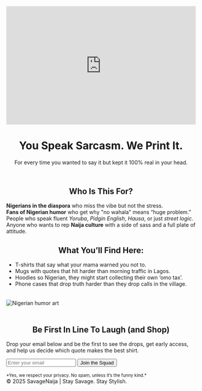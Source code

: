 <iframe width="100%" height="315" src="https://www.youtube.com/embed/example"  frameborder="0" allowfullscreen></iframe>
<!DOCTYPE html>
<html lang="en">
<head>
  <meta charset="UTF-8" />
  <meta name="viewport" content="width=device-width, initial-scale=1.0"/>
  <title>Savage Naija Merch</title>
  <link rel="stylesheet" href="styles.css" />
</head>
<body>

<header>
  <h1>You Speak Sarcasm. We Print It.</h1>
  <p>For every time you wanted to say it but kept it 100% real in your head.</p>
</header>

<div class="container">
  <h2 style="text-align:center;">Who Is This For?</h2>
  <p><strong>Nigerians in the diaspora</strong> who miss the vibe but not the stress.<br/>
     <strong>Fans of Nigerian humor</strong> who get why "no wahala" means “huge problem.”<br/>
     People who speak fluent <em>Yoruba</em>, <em>Pidgin English</em>, <em>Hausa</em>, or just <em>street logic</em>.<br/>
     Anyone who wants to rep <strong>Naija culture</strong> with a side of sass and a full plate of attitude.
  </p>

  <h2 style="text-align:center;">What You’ll Find Here:</h2>
  <ul>
    <li>T-shirts that say what your mama warned you not to.</li>
    <li>Mugs with quotes that hit harder than morning traffic in Lagos.</li>
    <li>Hoodies so Nigerian, they might start collecting their own ‘omo tax’.</li>
    <li>Phone cases that drop truth harder than they drop calls in the village.</li>
  </ul>
  <img src="https://example.com/nigerian-street-art.jpg"  alt="Nigerian humor art" style="max-width:100%; margin: 20px 0;">
  <h2 style="text-align:center;">Be First In Line To Laugh (and Shop)</h2>
  <p>Drop your email below and be the first to see the drops, get early access, and help us decide which quote makes the best shirt.</p>

  <!-- Buttondown Form -->
  <div class="cta-form">
    <form action="https://buttondown.email/api/emails/embed-subscribe/your-buttondown-username"  method="post" target="popupwindow" onsubmit="window.open('https://buttondown.email',  'popupwindow', 'scrollbars=yes,width=500,height=600');return true" style="margin-bottom: 1rem;">
      <input type="email" name="email" placeholder="Enter your email" required />
      <button type="submit">Join the Squad</button>
    </form>
    <small>*Yes, we respect your privacy. No spam, unless it’s the funny kind.*</small>
  </div>

  <div class="footer">
    © 2025 SavageNaija | Stay Savage. Stay Stylish.
  </div>
</div>

</body>
</html>
